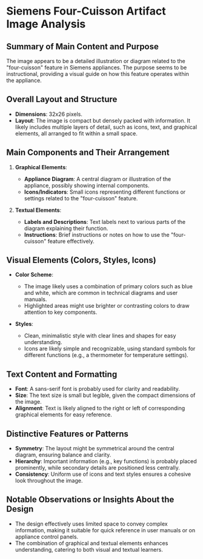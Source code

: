 # Siemens Four-Cuisson Artifact Image Analysis

## Summary of Main Content and Purpose
The image appears to be a detailed illustration or diagram related to the "four-cuisson" feature in Siemens appliances. The purpose seems to be instructional, providing a visual guide on how this feature operates within the appliance.

## Overall Layout and Structure
- **Dimensions**: 32x26 pixels.
- **Layout**: The image is compact but densely packed with information. It likely includes multiple layers of detail, such as icons, text, and graphical elements, all arranged to fit within a small space.

## Main Components and Their Arrangement

1. **Graphical Elements**:
   - **Appliance Diagram**: A central diagram or illustration of the appliance, possibly showing internal components.
   - **Icons/Indicators**: Small icons representing different functions or settings related to the "four-cuisson" feature.

2. **Textual Elements**:
   - **Labels and Descriptions**: Text labels next to various parts of the diagram explaining their function.
   - **Instructions**: Brief instructions or notes on how to use the "four-cuisson" feature effectively.

## Visual Elements (Colors, Styles, Icons)

- **Color Scheme**:
  - The image likely uses a combination of primary colors such as blue and white, which are common in technical diagrams and user manuals.
  - Highlighted areas might use brighter or contrasting colors to draw attention to key components.

- **Styles**:
  - Clean, minimalistic style with clear lines and shapes for easy understanding.
  - Icons are likely simple and recognizable, using standard symbols for different functions (e.g., a thermometer for temperature settings).

## Text Content and Formatting

- **Font**: A sans-serif font is probably used for clarity and readability.
- **Size**: The text size is small but legible, given the compact dimensions of the image.
- **Alignment**: Text is likely aligned to the right or left of corresponding graphical elements for easy reference.

## Distinctive Features or Patterns

- **Symmetry**: The layout might be symmetrical around the central diagram, ensuring balance and clarity.
- **Hierarchy**: Important information (e.g., key functions) is probably placed prominently, while secondary details are positioned less centrally.
- **Consistency**: Uniform use of icons and text styles ensures a cohesive look throughout the image.

## Notable Observations or Insights About the Design

- The design effectively uses limited space to convey complex information, making it suitable for quick reference in user manuals or on appliance control panels.
- The combination of graphical and textual elements enhances understanding, catering to both visual and textual learners.